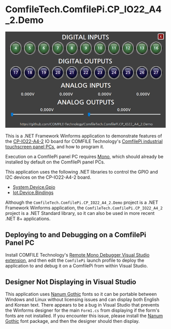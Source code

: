 # ComfileTech.ComfilePi.CP_IO22_A4_2.Demo

<img src="./images/screenshot.png" />

This is a .NET Framework Winforms application to demonstrate features of the [CP-IO22-A4-2](https://comfiletech.com/raspberry-pi-panel-pc/cp-io22-a4-2-digital-analog-i-o-board-for-the-cpi-s-series/) IO board for COMFILE Technology's [ComfilePi industrial touchscreen panel PCs](https://comfiletech.com/linux-panel-pc/), and how to program it.

Execution on a ComfilePi panel PC requires [Mono](https://gitlab.winehq.org/mono/mono), which should already be installed by default on the ComfilePi panel PCs.

This application uses the following .NET libraries to control the GPIO and I2C devices on the CP-IO22-A4-2 board.
* [System.Device.Gpio](https://www.nuget.org/packages/System.Device.Gpio/)
* [Iot.Device.Bindings](https://www.nuget.org/packages/Iot.Device.Bindings/)

Although the `ComfileTech.ComfilePi.CP_IO22_A4_2.Demo` project is a .NET Framework Winforms application, the `ComfileTech.ComfilePi.CP_IO22_A4_2` project is a .NET Standard library, so it can also be used in more recent .NET 8+ applications.

## Deploying to and Debugging on a ComfilePi Panel PC

Install COMFILE Technology's [Remote Mono Debugger Visual Studio extension](http://www.comfilewiki.co.kr/en/doku.php?id=comfilepi:running_.net_winforms_applications_with_mono:remote_mono_debugger:index#ssh_authentication), and then edit the `ComfilePi` launch profile to deploy the application to and debug it on a ComfilePi from within Visual Studio.

## Designer Not Displaying in Visual Studio
This application uses [Nanum Gothic](https://fonts.google.com/specimen/Nanum+Gothic) fonts so it can be portable between Windows and Linux without licensing issues and can display both English and Korean text.  There appears to be a bug in Visual Studio that prevents the Winforms designer for the main `Form1.cs` from displaying if the form's fonts are not installed.  If you encounter this issue, please install the [Nanum Gothic](https://fonts.google.com/specimen/Nanum+Gothic) font package, and then the designer should then display.
